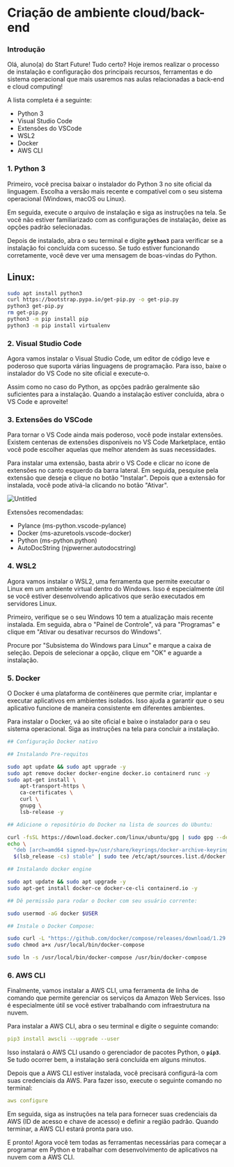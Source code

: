 # Criação de ambiente cloud/back-end

### Introdução

Olá, aluno(a) do Start Future! Tudo certo? Hoje iremos realizar o processo de instalação e configuração dos principais recursos, ferramentas e do sistema operacional que mais usaremos nas aulas relacionadas a back-end e cloud computing!

A lista completa é a seguinte:

- Python 3
- Visual Studio Code
- Extensões do VSCode
- WSL2
- Docker
- AWS CLI

### **1. Python 3**

Primeiro, você precisa baixar o instalador do Python 3 no site oficial da linguagem. Escolha a versão mais recente e compatível com o seu sistema operacional (Windows, macOS ou Linux).

Em seguida, execute o arquivo de instalação e siga as instruções na tela. Se você não estiver familiarizado com as configurações de instalação, deixe as opções padrão selecionadas.

Depois de instalado, abra o seu terminal e digite **`python3`** para verificar se a instalação foi concluída com sucesso. Se tudo estiver funcionando corretamente, você deve ver uma mensagem de boas-vindas do Python.

## Linux:

```bash
sudo apt install python3
curl https://bootstrap.pypa.io/get-pip.py -o get-pip.py
python3 get-pip.py
rm get-pip.py
python3 -m pip install pip
python3 -m pip install virtualenv

```

### **2. Visual Studio Code**

Agora vamos instalar o Visual Studio Code, um editor de código leve e poderoso que suporta várias linguagens de programação. Para isso, baixe o instalador do VS Code no site oficial e execute-o.

Assim como no caso do Python, as opções padrão geralmente são suficientes para a instalação. Quando a instalação estiver concluída, abra o VS Code e aproveite!

### **3. Extensões do VSCode**

Para tornar o VS Code ainda mais poderoso, você pode instalar extensões. Existem centenas de extensões disponíveis no VS Code Marketplace, então você pode escolher aquelas que melhor atendem às suas necessidades.

Para instalar uma extensão, basta abrir o VS Code e clicar no ícone de extensões no canto esquerdo da barra lateral. Em seguida, pesquise pela extensão que deseja e clique no botão "Instalar". Depois que a extensão for instalada, você pode ativá-la clicando no botão "Ativar".

![Untitled](Criac%CC%A7a%CC%83o%20de%20ambiente%20cloud%20back-end%20935986db75d44d57a47e46d074c7c523/Untitled.png)

Extensões recomendadas:

- Pylance (ms-python.vscode-pylance)
- Docker (ms-azuretools.vscode-docker)
- Python (ms-python.python)
- AutoDocString (njpwerner.autodocstring)

### **4. WSL2**

Agora vamos instalar o WSL2, uma ferramenta que permite executar o Linux em um ambiente virtual dentro do Windows. Isso é especialmente útil se você estiver desenvolvendo aplicativos que serão executados em servidores Linux.

Primeiro, verifique se o seu Windows 10 tem a atualização mais recente instalada. Em seguida, abra o "Painel de Controle", vá para "Programas" e clique em "Ativar ou desativar recursos do Windows".

Procure por "Subsistema do Windows para Linux" e marque a caixa de seleção. Depois de selecionar a opção, clique em "OK" e aguarde a instalação.

### **5. Docker**

O Docker é uma plataforma de contêineres que permite criar, implantar e executar aplicativos em ambientes isolados. Isso ajuda a garantir que o seu aplicativo funcione de maneira consistente em diferentes ambientes.

Para instalar o Docker, vá ao site oficial e baixe o instalador para o seu sistema operacional. Siga as instruções na tela para concluir a instalação.

```bash
## Configuração Docker nativo

## Instalando Pre-requitos

sudo apt update && sudo apt upgrade -y
sudo apt remove docker docker-engine docker.io containerd runc -y
sudo apt-get install \
    apt-transport-https \
    ca-certificates \
    curl \
    gnupg \
    lsb-release -y

## Adicione o repositório do Docker na lista de sources do Ubuntu:

curl -fsSL https://download.docker.com/linux/ubuntu/gpg | sudo gpg --dearmor -o /usr/share/keyrings/docker-archive-keyring.gpg
echo \
  "deb [arch=amd64 signed-by=/usr/share/keyrings/docker-archive-keyring.gpg] https://download.docker.com/linux/ubuntu \
  $(lsb_release -cs) stable" | sudo tee /etc/apt/sources.list.d/docker.list > /dev/null

## Instalando docker engine

sudo apt update && sudo apt upgrade -y
sudo apt-get install docker-ce docker-ce-cli containerd.io -y

## Dê permissão para rodar o Docker com seu usuário corrente:

sudo usermod -aG docker $USER

## Instale o Docker Compose:

sudo curl -L "https://github.com/docker/compose/releases/download/1.29.1/docker-compose-$(uname -s)-$(uname -m)" -o /usr/local/bin/docker-compose
sudo chmod a+x /usr/local/bin/docker-compose

sudo ln -s /usr/local/bin/docker-compose /usr/bin/docker-compose
```

### **6. AWS CLI**

Finalmente, vamos instalar a AWS CLI, uma ferramenta de linha de comando que permite gerenciar os serviços da Amazon Web Services. Isso é especialmente útil se você estiver trabalhando com infraestrutura na nuvem.

Para instalar a AWS CLI, abra o seu terminal e digite o seguinte comando:

```yaml
pip3 install awscli --upgrade --user
```

Isso instalará o AWS CLI usando o gerenciador de pacotes Python, o **`pip3`**. Se tudo ocorrer bem, a instalação será concluída em alguns minutos.

Depois que a AWS CLI estiver instalada, você precisará configurá-la com suas credenciais da AWS. Para fazer isso, execute o seguinte comando no terminal:

```yaml
aws configure
```

Em seguida, siga as instruções na tela para fornecer suas credenciais da AWS (ID de acesso e chave de acesso) e definir a região padrão. Quando terminar, a AWS CLI estará pronta para uso.

E pronto! Agora você tem todas as ferramentas necessárias para começar a programar em Python e trabalhar com desenvolvimento de aplicativos na nuvem com a AWS CLI.
